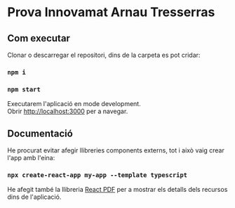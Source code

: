 # Prova Innovamat Arnau Tresserras

## Com executar

Clonar o descarregar el repositori, dins de la carpeta es pot cridar:
### `npm i`
### `npm start`

Executarem l'aplicació en mode development.\
Obrir [http://localhost:3000](http://localhost:3000) per a navegar.

## Documentació

He procurat evitar afegir llibreries components externs, tot i això vaig crear l'app amb l'eina:

### `npx create-react-app my-app --template typescript`

He afegit també la llibreria [React PDF](https://www.npmjs.com/package/react-pdf) per a mostrar els detalls dels recursos dins de l'aplicació.